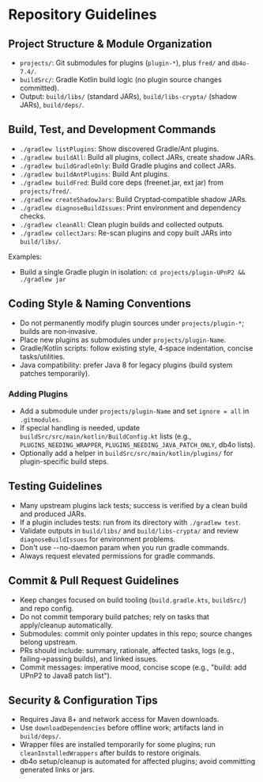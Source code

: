 # Repository Guidelines

## Project Structure & Module Organization
- `projects/`: Git submodules for plugins (`plugin-*`), plus `fred/` and `db4o-7.4/`.
- `buildSrc/`: Gradle Kotlin build logic (no plugin source changes committed).
- Output: `build/libs/` (standard JARs), `build/libs-crypta/` (shadow JARs), `build/deps/`.

## Build, Test, and Development Commands
- `./gradlew listPlugins`: Show discovered Gradle/Ant plugins.
- `./gradlew buildAll`: Build all plugins, collect JARs, create shadow JARs.
- `./gradlew buildGradleOnly`: Build Gradle plugins and collect JARs.
- `./gradlew buildAntPlugins`: Build Ant plugins.
- `./gradlew buildFred`: Build core deps (freenet.jar, ext jar) from `projects/fred/`.
- `./gradlew createShadowJars`: Build Cryptad‑compatible shadow JARs.
- `./gradlew diagnoseBuildIssues`: Print environment and dependency checks.
- `./gradlew cleanAll`: Clean plugin builds and collected outputs.
 - `./gradlew collectJars`: Re-scan plugins and copy built JARs into `build/libs/`.

Examples:
- Build a single Gradle plugin in isolation: `cd projects/plugin-UPnP2 && ./gradlew jar`

## Coding Style & Naming Conventions
- Do not permanently modify plugin sources under `projects/plugin-*`; builds are non‑invasive.
- Place new plugins as submodules under `projects/plugin-Name`.
- Gradle/Kotlin scripts: follow existing style, 4‑space indentation, concise tasks/utilities.
- Java compatibility: prefer Java 8 for legacy plugins (build system patches temporarily).

### Adding Plugins
- Add a submodule under `projects/plugin-Name` and set `ignore = all` in `.gitmodules`.
- If special handling is needed, update `buildSrc/src/main/kotlin/BuildConfig.kt` lists (e.g., `PLUGINS_NEEDING_WRAPPER`, `PLUGINS_NEEDING_JAVA_PATCH_ONLY`, db4o lists).
- Optionally add a helper in `buildSrc/src/main/kotlin/plugins/` for plugin-specific build steps.

## Testing Guidelines
- Many upstream plugins lack tests; success is verified by a clean build and produced JARs.
- If a plugin includes tests: run from its directory with `./gradlew test`.
- Validate outputs in `build/libs/` and `build/libs-crypta/` and review `diagnoseBuildIssues` for environment problems.
- Don't use --no-daemon param when you run gradle commands.
- Always request elevated permissions for gradle commands.

## Commit & Pull Request Guidelines
- Keep changes focused on build tooling (`build.gradle.kts`, `buildSrc/`) and repo config.
- Do not commit temporary build patches; rely on tasks that apply/cleanup automatically.
- Submodules: commit only pointer updates in this repo; source changes belong upstream.
- PRs should include: summary, rationale, affected tasks, logs (e.g., failing→passing builds), and linked issues.
- Commit messages: imperative mood, concise scope (e.g., "build: add UPnP2 to Java8 patch list").

## Security & Configuration Tips
- Requires Java 8+ and network access for Maven downloads.
- Use `downloadDependencies` before offline work; artifacts land in `build/deps/`.
 - Wrapper files are installed temporarily for some plugins; run `cleanInstalledWrappers` after builds to restore originals.
 - db4o setup/cleanup is automated for affected plugins; avoid committing generated links or jars.
